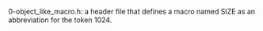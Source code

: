 0-object_like_macro.h: a header file that defines a macro named SIZE as an abbreviation for the token 1024.
